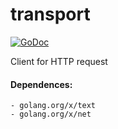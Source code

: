 # transport

[![GoDoc](https://godoc.org/github.com/webdeskltd/transport?status.svg)](https://godoc.org/github.com/webdeskltd/transport)

Client for HTTP request

#### Dependences:

	- golang.org/x/text
	- golang.org/x/net

